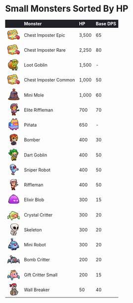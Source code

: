 # Small Monsters Sorted By HP

<style>
    .heatMapMS {
        width: 100%;
        text-align: left;
    }
    .heatMapMS th {
        word-wrap: break-word;
        text-align: left;
        color: white;
        background: #202127;
    }
    .heatMapMA tr:nth-child(1) { background: rgba(66, 133, 244, 0.60); }
    .heatMapMA tr:nth-child(2) { background: rgba(66, 133, 244, 0.39); }
    .heatMapMA tr:nth-child(3) { background: rgba(66, 133, 244, 0.26); }
    .heatMapMA tr:nth-child(4) { background: rgba(66, 133, 244, 0.17); }
    .heatMapMA tr:nth-child(5) { background: rgba(66, 133, 244, 0.17); }
    .heatMapMA tr:nth-child(6) { background: rgba(66, 133, 244, 0.12); }
    .heatMapMA tr:nth-child(7) { background: rgba(66, 133, 244, 0.11); }
    .heatMapMA tr:nth-child(8) { background: rgba(66, 133, 244, 0.07); }
    .heatMapMA tr:nth-child(9) { background: rgba(66, 133, 244, 0.07); }
    .heatMapMA tr:nth-child(10) { background: rgba(66, 133, 244, 0.07); }
    .heatMapMA tr:nth-child(11) { background: rgba(66, 133, 244, 0.07); }
    .heatMapMA tr:nth-child(12) { background: rgba(66, 133, 244, 0.05); }
    .heatMapMA tr:nth-child(13) { background: rgba(66, 133, 244, 0.05); }
    .heatMapMA tr:nth-child(14) { background: rgba(66, 133, 244, 0.05); }
    .heatMapMA tr:nth-child(15) { background: rgba(66, 133, 244, 0.05); }
    .heatMapMA tr:nth-child(16) { background: rgba(66, 133, 244, 0.03); }
    .heatMapMA tr:nth-child(17) { background: rgba(66, 133, 244, 0.03); }
    .heatMapMA tr:nth-child(18) { background: rgba(66, 133, 244, 0.01); }
</style>

<div class="heatMapMS">

|   | Monster | HP | Base DPS | 
| -- | -- | -- | -- |
| <img src="../assets/sb_enemies_2_chest-imposter-epic.png"  width="40" height="40" /> | Chest Imposter Epic | 3,500 | 65 |
| <img src="../assets/sb_enemies_2_chest-imposter-rare.png"  width="40" height="40" /> | Chest Imposter Rare | 2,250 | 80 |
| <img src="../assets/sb_enemies_2_loot-goblin.png"  width="40" height="40" /> | Loot Goblin | 1,500 | - |
| <img src="../assets/sb_enemies_2_chest-imposter-common.png"  width="40" height="40" /> | Chest Imposter Common | 1,000 | 50 |
| <img src="../assets/sb_enemies_2_mini-mole.png"  width="40" height="40" /> | Mini Mole | 1,000 | 60 |
| <img src="../assets/sb_enemies_2_elite-rifleman.png"  width="40" height="40" /> | Elite Riffleman | 700 | 70 |
| <img src="../assets/sb_enemies_2_pinata.png"  width="40" height="40" /> | Piñata | 650 | - |
| <img src="../assets/sb_enemies_2_bomber.png"  width="40" height="40" /> | Bomber | 400 | 30 |
| <img src="../assets/sb_enemies_2_dart-goblin.png"  width="40" height="40" /> | Dart Goblin | 400 | 50 |
| <img src="../assets/sb_enemies_2_sniper-robot.png"  width="40" height="40" /> | Sniper Robot | 400 | 50 |
| <img src="../assets/sb_enemies_2_riffleman.png"  width="40" height="40" /> | Riffleman | 400 | 50 |
| <img src="../assets/sb_enemies_2_elixir-blob.png"  width="40" height="40" /> | Elixir Blob | 300 | 15 |
| <img src="../assets/sb_enemies_2_crystal-critter.png"  width="40" height="40" /> | Crystal Critter | 300 | 20 |
| <img src="../assets/sb_enemies_2_skeleton.png"  width="40" height="40" /> | Skeleton | 300 | 20 |
| <img src="../assets/sb_enemies_2_tiny-robot.png"  width="40" height="40" /> | Mini Robot | 300 | 20 |
| <img src="../assets/sb_enemies_2_bomb-critter.png"  width="40" height="40" /> | Bomb Critter | 200 | 20 |
| <img src="../assets/sb_enemies_2_gift-critter-small.png"  width="40" height="40" /> | Gift Critter Small | 200 | 15 |
| <img src="../assets/sb_enemies_2_wall-breaker.png"  width="40" height="40" /> | Wall Breaker | 50 | 40 |

</div>